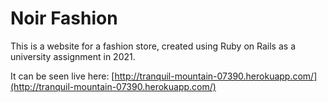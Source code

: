 # Noir Fashion

This is a website for a fashion store, created using Ruby on Rails as a university assignment in 2021.

It can be seen live here: [http://tranquil-mountain-07390.herokuapp.com/](http://tranquil-mountain-07390.herokuapp.com/)
